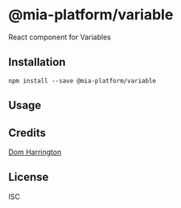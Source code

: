 # @mia-platform/variable

React component for Variables

## Installation

```
npm install --save @mia-platform/variable
```

## Usage

## Credits
[Dom Harrington](https://github.com/domharrington/)

## License

ISC

